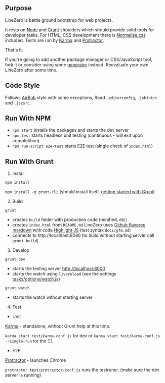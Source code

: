 ## Purpose

LineZero is battle ground bootstrap for web projects.
 
It rests on [Node](http://nodejs.org) and [Grunt](http://www.gruntjs.org/) shoulders which should provide solid tools for developer tasks.
For HTML, CSS development there is [Normalize.css](http://necolas.github.io/normalize.css/) included.
Tests are run by [Karma](http://karma-runner.github.io) and [Protractor](http://angular.github.io/protractor/#/).

That's it.

If you're going to add another package manager or CSS/JavaScript tool, fork it or consider using some [generator](http://yeoman.io/generators/) instead.
Reevaluate your own LineZero after some time.

## Code Style

Follows [AirBnb](https://github.com/airbnb/javascript) style with some exceptions, Read `.editorconfig`, `.jshintrc` and `.jscsrc`.


## Run With NPM

 * `npm start` installs the packages and starts the dev server
 * `npm test` starts headless unit testing (continuous - will exit upon completition)
 * `npm run-script e2e-test` starts E2E test (single check of `index.html`)


## Run With Grunt

1. Install

  `npm install`

  `npm install -g grunt-cli` (should install itself, [getting started with Grunt](http://gruntjs.com/getting-started))

2. Build

  `grunt`

  - creates `build` folder with production code (minified, etc)
  - creates `index.html` from `README.md` 
    LineZero uses [Github flavored mardown](https://help.github.com/articles/github-flavored-markdown/)
    with code [Highlight JS](https://highlightjs.org/) (test syntax `docs/gfm.md`)
  - connects to http://localhost:8080 (to build without starting server call `grunt build`)

3. Develop

  `grunt dev`

  - starts the testing server [http://localhost:8000](http://localhost:8000)
  - starts the watch using `livereload` (see the settings [tasks/options/watch.js](http://localhost:8000/tasks/options/watch.js))
  
  `grunt watch`
  
  - starts the watch without starting server
   
4. Test

  * Unit

  [Karma](http://karma-runner.github.io/) - standalone, without Grunt help at this time.

  `karma start test/karma-conf.js` for dev or `karma start test/karma-conf.js --single-run` for the CI. 

  * E2E

  [Protractor](http://angular.github.io/protractor/) - launches Chrome

  `protractor test/protractor-conf.js` runs the testruner. (make sure the dev server is running)


